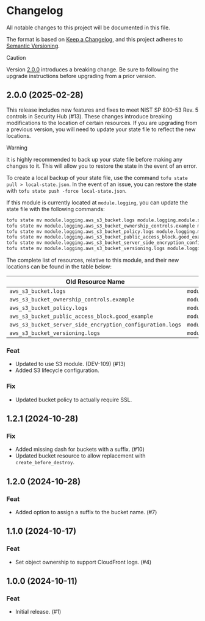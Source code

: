 # Changelog

All notable changes to this project will be documented in this file.

The format is based on [Keep a Changelog](https://keepachangelog.com/en/1.1.0/),
and this project adheres to
[Semantic Versioning](https://semver.org/spec/v2.0.0.html).

> [!CAUTION]
> Version [2.0.0] introduces a breaking change. Be sure to following the upgrade
> instructions before upgrading from a prior version.

## 2.0.0 (2025-02-28)

This release includes new features and fixes to meet NIST SP 800-53 Rev. 5
controls in Security Hub (#13). These changes introduce breaking modifications
to the location of certain resources. If you are upgrading from a previous
version, you will need to update your state file to reflect the new locations.

> [!WARNING]
> It is highly recommended to back up your state file before making any changes
> to it. This will allow you to restore the state in the event of an error.
>
> To create a local backup of your state file, use the command `tofu state
> pull > local-state.json`. In the event of an issue, you can restore the state
> with `tofu state push -force local-state.json`.

If this module is currently located at `module.logging`, you can update the
state file with the following commands:

```bash
tofu state mv module.logging.aws_s3_bucket.logs module.logging.module.s3.aws_s3_bucket.main
tofu state mv module.logging.aws_s3_bucket_ownership_controls.example module.logging.module.s3.aws_s3_bucket_ownership_controls.main
tofu state mv module.logging.aws_s3_bucket_policy.logs module.logging.module.s3.aws_s3_bucket_policy.main
tofu state mv module.logging.aws_s3_bucket_public_access_block.good_example "module.logging.module.s3.aws_s3_bucket_public_access_block.main[0]"
tofu state mv module.logging.aws_s3_bucket_server_side_encryption_configuration.logs module.logging.module.s3.aws_s3_bucket_server_side_encryption_configuration.main
tofu state mv module.logging.aws_s3_bucket_versioning.logs module.logging.module.s3.aws_s3_bucket_versioning.main
```

The complete list of resources, relative to this module, and their new locations
can be found in the table below:

| Old Resource Name                                         | New Resource Name                                                   |
|-----------------------------------------------------------|---------------------------------------------------------------------|
| `aws_s3_bucket.logs`                                      | `module.s3.aws_s3_bucket.main`                                      |
| `aws_s3_bucket_ownership_controls.example`                | `module.s3.aws_s3_bucket_ownership_controls.main`                   |
| `aws_s3_bucket_policy.logs`                               | `module.s3.aws_s3_bucket_policy.main`                               |
| `aws_s3_bucket_public_access_block.good_example`          | `module.s3.aws_s3_bucket_public_access_block.main[0]`               |
| `aws_s3_bucket_server_side_encryption_configuration.logs` | `module.s3.aws_s3_bucket_server_side_encryption_configuration.main` |
| `aws_s3_bucket_versioning.logs`                           | `module.s3.aws_s3_bucket_versioning.main`                           |

### Feat

- Updated to use S3 module. (DEV-109) (#13)
- Added S3 lifecycle configuration.

### Fix

- Updated bucket policy to actually require SSL.

## 1.2.1 (2024-10-28)

### Fix

- Added missing dash for buckets with a suffix. (#10)
- Updated bucket resource to allow replacement with `create_before_destroy`.

## 1.2.0 (2024-10-28)

### Feat

- Added option to assign a suffix to the bucket name. (#7)

## 1.1.0 (2024-10-17)

### Feat

- Set object ownership to support CloudFront logs. (#4)

## 1.0.0 (2024-10-11)

### Feat

- Initial release. (#1)

[2.0.0]: #200-2025-02-28
